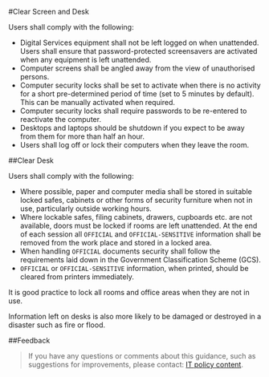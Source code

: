 #Clear Screen and Desk

Users shall comply with the following:

* Digital Services equipment shall not be left logged on when unattended. Users shall ensure that password-protected screensavers are activated when any equipment is left unattended.
* Computer screens shall be angled away from the view of unauthorised persons.
* Computer security locks shall be set to activate when there is no activity for a short pre-determined period of time (set to 5 minutes by default). This can be manually activated when required.
* Computer security locks shall require passwords to be re-entered to reactivate the computer.
* Desktops and laptops should be shutdown if you expect to be away from them for more than half an hour.
* Users shall log off or lock their computers when they leave the room.

<a id="clear-desk"></a>
##Clear Desk

Users shall comply with the following:

* Where possible, paper and computer media shall be stored in suitable locked safes, cabinets or other forms of security furniture when not in use, particularly outside working hours.
* Where lockable safes, filing cabinets, drawers, cupboards etc. are not available, doors must be locked if rooms are left unattended. At the end of each session all `OFFICIAL` and `OFFICIAL-SENSITIVE` information shall be removed from the work place and stored in a locked area.
* When handling `OFFICIAL` documents security shall follow the requirements laid down in the Government Classification Scheme (GCS).
* `OFFICIAL` or `OFFICIAL-SENSITIVE` information, when printed, should be cleared from printers immediately.

It is good practice to lock all rooms and office areas when they are not in use.

Information left on desks is also more likely to be damaged or destroyed in a disaster such as fire or flood.

<a id="feedback"></a>
##Feedback

> If you have any questions or comments about this guidance, such as suggestions for improvements, please contact: [IT policy content](mailto:itpolicycontent@digital.justice.gov.uk).

